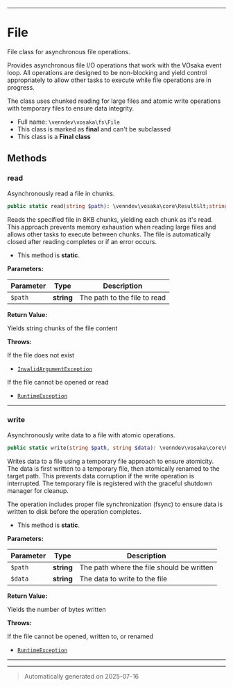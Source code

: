 ***

# File

File class for asynchronous file operations.

Provides asynchronous file I/O operations that work with the VOsaka event loop.
All operations are designed to be non-blocking and yield control appropriately
to allow other tasks to execute while file operations are in progress.

The class uses chunked reading for large files and atomic write operations
with temporary files to ensure data integrity.

* Full name: `\venndev\vosaka\fs\File`
* This class is marked as **final** and can't be subclassed
* This class is a **Final class**




## Methods


### read

Asynchronously read a file in chunks.

```php
public static read(string $path): \venndev\vosaka\core\Result&lt;string&gt;
```

Reads the specified file in 8KB chunks, yielding each chunk as it's read.
This approach prevents memory exhaustion when reading large files and
allows other tasks to execute between chunks. The file is automatically
closed after reading completes or if an error occurs.

* This method is **static**.




**Parameters:**

| Parameter | Type | Description |
|-----------|------|-------------|
| `$path` | **string** | The path to the file to read |


**Return Value:**

Yields string chunks of the file content



**Throws:**
<p>If the file does not exist</p>

- [`InvalidArgumentException`](../../../InvalidArgumentException.md)
<p>If the file cannot be opened or read</p>

- [`RuntimeException`](../../../RuntimeException.md)



***

### write

Asynchronously write data to a file with atomic operations.

```php
public static write(string $path, string $data): \venndev\vosaka\core\Result&lt;int&gt;
```

Writes data to a file using a temporary file approach to ensure atomicity.
The data is first written to a temporary file, then atomically renamed to
the target path. This prevents data corruption if the write operation is
interrupted. The temporary file is registered with the graceful shutdown
manager for cleanup.

The operation includes proper file synchronization (fsync) to ensure data
is written to disk before the operation completes.

* This method is **static**.




**Parameters:**

| Parameter | Type | Description |
|-----------|------|-------------|
| `$path` | **string** | The path where the file should be written |
| `$data` | **string** | The data to write to the file |


**Return Value:**

Yields the number of bytes written



**Throws:**
<p>If the file cannot be opened, written to, or renamed</p>

- [`RuntimeException`](../../../RuntimeException.md)



***


***
> Automatically generated on 2025-07-16
